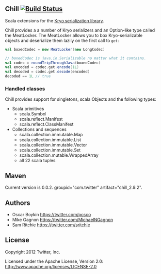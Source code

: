 ## Chill [![Build Status](https://secure.travis-ci.org/twitter/chill.png)](http://travis-ci.org/twitter/chill)

Scala extensions for the [Kryo serialization library](http://code.google.com/p/kryo/).

Chill provides a a number of Kryo serializers and an Option-like type called the MeatLocker. The MeatLocker allows you to box Kryo-serializable objects and deserialize them lazily on the first call to `get`:

```scala
val boxedCodec = new MeatLocker(new LongCodec)

// boxedCodec is java.io.Serializable no matter what it contains.
val codec = roundTripThroughJava(boxedCodec)
val encoded = codec.get.encode(1L)
val decoded = codec.get.decode(encoded)
decoded == 1L // true
```

### Handled classes

Chill provides support for singletons, scala Objects and the following types:

* Scala primitives
  * scala.Symbol
  * scala.reflect.Manifest
  * scala.reflect.ClassManifest
* Collections and sequences
  * scala.collection.immutable.Map
  * scala.collection.immutable.List
  * scala.collection.immutable.Vector
  * scala.collection.immutable.Set
  * scala.collection.mutable.WrappedArray
  * all 22 scala tuples

## Maven

Current version is 0.0.2. groupid="com.twitter" artifact="chill_2.9.2".

## Authors

* Oscar Boykin <https://twitter.com/posco>
* Mike Gagnon <https://twitter.com/MichaelNGagnon>
* Sam Ritchie <https://twitter.com/sritchie>

## License

Copyright 2012 Twitter, Inc.

Licensed under the Apache License, Version 2.0: http://www.apache.org/licenses/LICENSE-2.0
